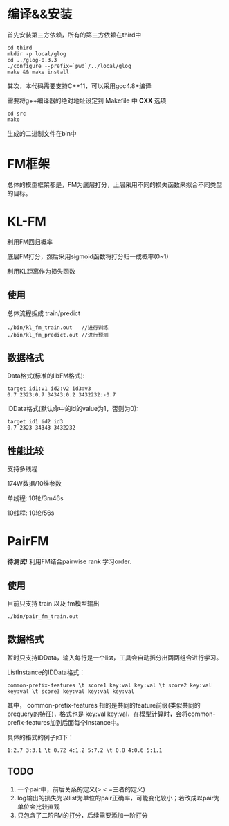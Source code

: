 编译&&安装
============
首先安装第三方依赖，所有的第三方依赖在third中

    cd third
    mkdir -p local/glog
    cd ../glog-0.3.3
    ./configure --prefix=`pwd`/../local/glog
    make && make install

其次，本代码需要支持C++11，可以采用gcc4.8+编译

需要将g++编译器的绝对地址设定到 Makefile 中 **CXX** 选项

    cd src
    make

生成的二进制文件在bin中

FM框架
=======

总体的模型框架都是，FM为底层打分，上层采用不同的损失函数来拟合不同类型的目标。

KL-FM
==========
利用FM回归概率

底层FM打分，然后采用sigmoid函数将打分归一成概率(0~1)

利用KL距离作为损失函数

使用
-----
总体流程拆成 train/predict

    ./bin/kl_fm_train.out   //进行训练
    ./bin/kl_fm_predict.out //进行预测

数据格式
---------
Data格式(标准的libFM格式):

    target id1:v1 id2:v2 id3:v3
    0.7 2323:0.7 34343:0.2 3432232:-0.7

IDData格式(默认命中的id的value为1，否则为0):

    target id1 id2 id3
    0.7 2323 34343 3432232


性能比较
----------
支持多线程

174W数据/10维参数

单线程: 10轮/3m46s

10线程: 10轮/56s

PairFM
=========
**待测试!**
利用FM结合pairwise rank 学习order.

使用
-----
目前只支持 train 以及 fm模型输出

    ./bin/pair_fm_train.out

数据格式
---------
暂时只支持IDData，输入每行是一个list，工具会自动拆分出两两组合进行学习。

ListInstance的IDData格式：

    common-prefix-features \t score1 key:val key:val \t score2 key:val key:val \t score3 key:val key:val key:val 

其中， common-prefix-features 指的是共同的feature前缀(类似共同的prequery的特征)，格式也是 key:val key:val，在模型计算时，会将common-prefix-features加到后面每个Instance中。

具体的格式的例子如下：

    1:2.7 3:3.1 \t 0.72 4:1.2 5:7.2 \t 0.8 4:0.6 5:1.1

TODO
------
1. 一个pair中，前后关系的定义(> < =三者的定义)
2. log输出的损失为以list为单位的pair正确率，可能变化较小；若改成以pair为单位会比较直观
3. 只包含了二阶FM的打分，后续需要添加一阶打分
